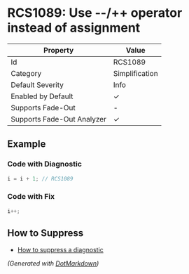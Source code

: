 # RCS1089: Use \-\-/\+\+ operator instead of assignment

| Property                    | Value          |
| --------------------------- | -------------- |
| Id                          | RCS1089        |
| Category                    | Simplification |
| Default Severity            | Info           |
| Enabled by Default          | &#x2713;       |
| Supports Fade\-Out          | \-             |
| Supports Fade\-Out Analyzer | &#x2713;       |

## Example

### Code with Diagnostic

```csharp
i = i + 1; // RCS1089
```

### Code with Fix

```csharp
i++;
```

## How to Suppress

* [How to suppress a diagnostic](../HowToConfigureAnalyzers#how-to-suppress-a-diagnostic)

*\(Generated with [DotMarkdown](http://github.com/JosefPihrt/DotMarkdown)\)*